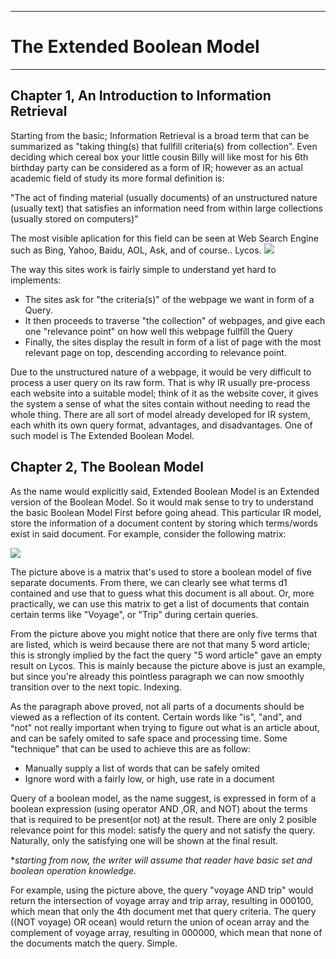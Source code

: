 <hr />
<h1>The Extended Boolean Model</h1>
<hr />
<h2>Chapter 1, An Introduction to Information Retrieval</h2>
<p>Starting from the basic; Information Retrieval is a broad term that can be summarized as &quot;taking  thing(s) that fullfill criteria(s) from collection&quot;. Even deciding which cereal box your little cousin Billy will like most for his 6th birthday party can be considered as a form of IR; however as an actual academic field of study its more formal definition is:</p>
<p>&quot;The act of finding material (usually documents) of an unstructured nature (usually text) that satisfies an information need from within large collections (usually stored on computers)&quot;</p>
<p>The most visible aplication for this field can be seen at Web Search Engine such as Bing, Yahoo, Baidu, AOL, Ask,  and of course.. Lycos. 
<img src="http://1.bp.blogspot.com/-3WZ9sDYsdQs/T6Dw1jDl2cI/AAAAAAAAARg/Efimh6W5MDU/s1600/Lycos-580x321.jpg" /></p>
<p>The way this sites work is fairly simple to understand yet hard to implements:</p>
<ul>
<li>The sites ask for &quot;the criteria(s)&quot; of the webpage we want in form of a Query.</li>
<li>It then proceeds to traverse &quot;the collection&quot; of webpages, and give each one &quot;relevance point&quot; on how well this webpage fullfill the Query</li>
<li>Finally, the sites display the result in form of a list of page with the most relevant page on top, descending according to relevance point.</li>
</ul>
<p>Due to the unstructured nature of a webpage, it would be very difficult to process a user query on its raw form. That is why IR usually pre-process each website into a suitable model; think of it as the website cover, it gives the system a sense of what the sites contain without needing to read the whole thing. There are all sort of model already developed for IR system, each whith its own query format, advantages, and disadvantages. One of such model is The Extended Boolean Model.</p>
<h2>Chapter 2, The Boolean Model</h2>
<p>As the name would explicitly said, Extended Boolean Model is an Extended version of the Boolean Model. So it would mak sense to try to understand the basic Boolean Model First before going ahead. This particular IR model, store the information of a document content by storing which terms/words exist in said document. For example, consider the following matrix:</p>
<p><img src="https://alaathoughts.files.wordpress.com/2012/08/vec1.jpg" /></p>
<p>The picture above is a matrix that's used to store a boolean model of five separate documents. From there, we can clearly see what terms d1 contained and use that to guess what this document is all about. Or, more practically, we can use this matrix to get a list of documents that contain certain terms like &quot;Voyage&quot;, or &quot;Trip&quot; during certain queries. </p>
<p>From the picture above you might notice that there are only five terms that are listed, which is weird because there are not that many 5 word article; this is strongly implied by the fact the query &quot;5 word article&quot; gave an empty result on Lycos. This is mainly because the picture above is just an example, but since you're already this  pointless paragraph we can now smoothly transition over to the next topic. Indexing.</p>
<p>As the paragraph above proved, not all parts of a documents should be viewed as a reflection of its content. Certain words like &quot;is&quot;, &quot;and&quot;, and &quot;not&quot; not really important when trying to figure out what is an article about, and can be safely omited to safe space and processing time. Some &quot;technique&quot; that can be used to achieve this are as follow:</p>
<ul>
<li>Manually supply a list of words that can be safely omited</li>
<li>Ignore word with a fairly low, or high, use rate in a document</li>
</ul>
<p>Query of a boolean model, as the name suggest, is expressed in form of a boolean expression (using operator AND ,OR, and NOT) about the terms that is required to be present(or not) at the result. There are only 2 posible relevance point for this model: satisfy the query and not satisfy the query. Naturally, only the satisfying one will be shown at the final result. </p>
<p>*<em>starting from now, the writer will assume that reader have basic set and boolean operation knowledge.</em></p>
<p>For example, using the picture above, the query &quot;voyage AND trip&quot; would return the intersection of voyage array and trip array, resulting in 000100, which mean that only the 4th document met that query criteria. The query ((NOT voyage) OR ocean) would return the union of ocean array and the complement of voyage array, resulting in 000000, which mean that none of the documents match the query. Simple.</p>
